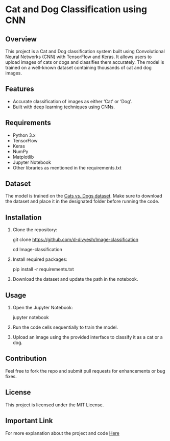 # Cat and Dog Classification using CNN

## Overview

This project is a Cat and Dog classification system built using Convolutional Neural Networks (CNN) with TensorFlow and Keras. It allows users to upload images of cats or dogs and classifies them accurately. The model is trained on a well-known dataset containing thousands of cat and dog images.

## Features

- Accurate classification of images as either ‘Cat’ or ‘Dog’.
- Built with deep learning techniques using CNNs.

## Requirements

- Python 3.x
- TensorFlow
- Keras
- NumPy
- Matplotlib
- Jupyter Notebook
- Other libraries as mentioned in the requirements.txt

## Dataset

The model is trained on the [Cats vs. Dogs dataset](https://drive.google.com/file/d/17YHaSX9-7ZifoSRKcoX5bPGQfcfpwJIG/view?usp=drive_link). Make sure to download the dataset and place it in the designated folder before running the code.

## Installation

1. Clone the repository:
  
   git clone https://github.com/d-divyesh/Image-classification
   
   cd Image-classification
   
3. Install required packages:
  
   pip install -r requirements.txt
   
4. Download the dataset and update the path in the notebook.

## Usage

1. Open the Jupyter Notebook:
  
   jupyter notebook
   
2. Run the code cells sequentially to train the model.

3. Upload an image using the provided interface to classify it as a cat or a dog.

## Contribution

Feel free to fork the repo and submit pull requests for enhancements or bug fixes.

## License

This project is licensed under the MIT License.

## Important Link

For more explanation about the project and code [Here](https://medium.com/@shrimalidivyesh4/building-a-cat-and-dog-classifier-using-cnn-in-python-efd1dc03e464)
